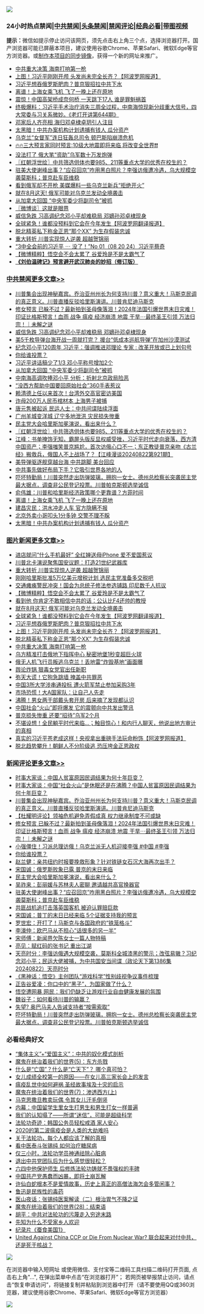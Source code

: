 ![](https://raw.githubusercontent.com/jsvpn/jsproxy/dev/64photo/fqnews-qr.jpg)

<div id="tt">
<h3>24小时热点禁闻|<a href="#%E4%B8%AD%E5%85%B1%E7%A6%81%E9%97%BB%E6%9B%B4%E5%A4%9A%E6%96%87%E7%AB%A0">中共禁闻</a>|<a href="#%E5%9B%BE%E7%89%87%E6%96%B0%E9%97%BB%E6%9B%B4%E5%A4%9A%E6%96%87%E7%AB%A0">头条禁闻</a>|<a href="#%E6%96%B0%E9%97%BB%E8%AF%84%E8%AE%BA%E6%9B%B4%E5%A4%9A%E6%96%87%E7%AB%A0">禁闻评论|<a href="#%E5%BF%85%E7%9C%8B%E7%BB%8F%E5%85%B8%E5%A5%BD%E6%96%87">经典必看</a>|<a href="https://696153.xyz/3" target="_blank">带图视频</a></h3>
<div><b>提示：</b>微信如提示停止访问该网页，须先点击右上角三个点，选择浏览器打开。国产浏览器可能已屏蔽本项目，建议使用谷歌Chrome、苹果Safari、微软Edge等官方浏览器。或<a href="%E5%88%B6%E4%BD%9Cgit%E7%A6%81%E9%97%BB%E9%95%9C%E5%83%8F.md">制作本项目的同步镜像</a>，获得一个新的网址来推广。</div>
<ul>

<li><a href="/topimagenews/20240823/2078088.md">中共重大决策 海南打响第一枪</a></li>
<li><a href="/topimagenews/20240823/2078090.md">上图！习近平刚刚开颅 头发尚未完全长齐？【阿波罗网报道】</a></li>
<li><a href="/topimagenews/20240823/2078130.md">习近平想吞俄罗斯肥肉？普京狠招拉中共下水</a></li>
<li><a href="/cbnews/20240823/2078107.md">离谱！上海女乘飞机 飞了一晚上还在原地</a></li>
<li><a href="/baitai/20240823/2078075.md">震惊！中国高架桥成奈何桥 一天跳下17人 谁是罪魁祸首</a></li>
<li><a href="/sohnews/20240823/2078289.md">终极爆料：习近平手术治疗消失三周全过程，中南海惊现新分歧重大信号，四大常委与习关系微妙。《老灯开讲第644期》</a></li>
<li><a href="/cnnews/20240823/2078297.md">邓家后人齐亮相 海归邓卓棣卓玥引人注目</a></li>
<li><a href="/cbnews/20240823/2078103.md">太黑暗！中共办案机构计划诱捕有钱人 瓜分资产</a></li>
<li><a href="/worldnews/20240823/2078092.md">乌克兰“女督军”连日狂轰总司令 顿巴斯陷崩溃危机</a></li>
<li><a href="/sohnews/20240823/2078313.md">🔥🔥三大预言家同时预言:10级大地震即将来临 将改变全世界❗❗</a></li>
<li><a href="/cnnews/20240823/2078110.md">没法打了 俄大笔“资助”乌军数十万发炮弹</a></li>
<li><a href="/cbnews/20240823/2078230.md">〖红朝浮世绘〗中共筛选供体也要985、211等重点大学的优秀在校生的？</a></li>
<li><a href="/comments/20240823/2078220.md">驻美大使谢峰出事？“应召回京”咋用黑白照片？李强访俄遭冷遇，乌大规模空袭莫斯科；普京赴车臣维稳</a></li>
<li><a href="/worldnews/20240823/2078077.md">看到俄军却不开枪 美媒爆料一些乌克兰新兵“拒绝开火”</a></li>
<li><a href="/topimagenews/20240823/2078170.md">就在8月这天! 俄军可能对乌克兰发动全境袭击</a></li>
<li><a href="/cbnews/20240823/2078349.md">从加拿大回国 “中央军委少将副司令”被抓</a></li>
<li><a href="/ssgc/20240823/2078166.md">〖微博谈〗这就是眼界</a></li>
<li><a href="/cbnews/20240823/2078361.md">威信急跌 习高调纪念邓小平却难稳局 邓嫡孙邓卓棣现身</a></li>
<li><a href="/topimagenews/20240823/2078169.md">全球紧急！谁都没预料到它会在今年发生【阿波罗网翻译报道】</a></li>
<li><a href="/topimagenews/20240823/2078089.md">脱北精英私下称金正恩“那个XX” 为生存假装忠诚</a></li>
<li><a href="/topimagenews/20240823/2078347.md">重大转折 川普实现惊人逆袭 超越贺锦丽</a></li>
<li><a href="/sohnews/20240822/2078024.md">“3中全会前的习近平 ⋯ 没了！”No 01（08 20 24）习近平蔡奇</a></li>
<li><a href="/topimagenews/20240823/2078221.md">【微博精粹】悟空会不会太累了 谷爱玲是不是太霸气了</a></li>
<li><b><a href="/comments/20200207/1272816.md" target="_blank">《刘伯温碑记》预言避开武汉肺炎的妙招（修订版）</a></b></li>
</ul>
</div>

<div class="catlist">
<h3><a href="/cbnews/" target="_blank">中共禁闻</a><span><a href="/cbnews/" target="_blank" rel="nofollow">更多文章>></a></span></h3>
<ul>
<li><a href="/comments/20240823/2078433.md" target="_blank">川普集会出现神秘嘉宾。乔治亚州州长为何支持川普？意义重大！马斯克民调的真正意义。川普直播反驳哈里斯演讲。川普肯尼迪马斯克</a></li>
<li><a href="/comments/20240823/2078373.md" target="_blank">修女预言 已躲不过？最新拍到圣母像落泪！2024年法国引爆世界末日灾难！印证比格斯预言！血雨 战争 瘟疫 经济崩溃 地震 干旱⋯最终圣王引领 万法归宗！｜未解之谜</a></li>
<li><a href="/cbnews/20240823/2078361.md" target="_blank">威信急跌 习高调纪念邓小平却难稳局 邓嫡孙邓卓棣现身</a></li>
<li><a href="/cbnews/20240823/2078360.md" target="_blank">美5千枚导弹台海开战一周就打完？ 援台“低成本巡航导弹”在加州沙漠测试</a></li>
<li><a href="/cbnews/20240823/2078359.md" target="_blank">纪念邓小平120周年 习近平：强调推进邓理论 专家 : 改革开放或已上划句号</a></li>
<li><a href="/comments/20240823/2078351.md" target="_blank">你给谁投票？</a></li>
<li><a href="/cbnews/20240823/2078350.md" target="_blank">习近平讲话稿少了1/3 邓小平称号增加2个</a></li>
<li><a href="/cbnews/20240823/2078349.md" target="_blank">从加拿大回国 “中央军委少将副司令”被抓</a></li>
<li><a href="/cbnews/20240823/2078348.md" target="_blank">中南海高调吹捧邓小平 分析：折射北京政局险恶</a></li>
<li><a href="/cbnews/20240823/2078279.md" target="_blank">“没西方帮助中国要回原始社会”360手表惹议</a></li>
<li><a href="/cbnews/20240823/2078256.md" target="_blank">赖清德上任以来首次！台湾外交高官密访美国</a></li>
<li><a href="/cbnews/20240823/2078255.md" target="_blank">诈母200万人民币棺材本 上海男子被捕</a></li>
<li><a href="/cbnews/20240823/2078245.md" target="_blank">唐元隽被起诉 民运人士：中共间谍陆续浮面</a></li>
<li><a href="/cbnews/20240823/2078244.md" target="_blank">广州羊城变洋城 辽宁多地泄洪 灾民损失惨重</a></li>
<li><a href="/comments/20240823/2078239.md" target="_blank">民主党大会哈里斯加冕演说，看出来什么？</a></li>
<li><a href="/cbnews/20240823/2078230.md" target="_blank">〖红朝浮世绘〗中共筛选供体也要985、211等重点大学的优秀在校生的？</a></li>
<li><a href="/cbnews/20240823/2078219.md" target="_blank">江峰：书单掩饰无知，霸屏头版反显权威受挫，习近平时代走向衰落，西方清中国资产；李强嗤笑普京尴尬，首次访俄心口不一；东正教徒普京亲吻《古兰经》搬救兵，俄国人不上战场了？【江峰漫谈20240822第921期】</a></li>
<li><a href="/cbnews/20240823/2078171.md" target="_blank">美导弹驱逐舰穿越台海 中共跳脚 美台回应</a></li>
<li><a href="/cbnews/20240823/2078142.md" target="_blank">中共事先做好布局下手？它吸引世界各地的人</a></li>
<li><a href="/comments/20240823/2078138.md" target="_blank">吓坏特勤局！川普突然走出防弹玻璃，拥抱一女士。德州总检察长突袭民主党最大据点，调查非公民登记投票。川普帕克斯顿选举诚信</a></li>
<li><a href="/comments/20240823/2078136.md" target="_blank">俞伟雄：川普和哈里斯经济政策哪个更靠谱？方菲时间</a></li>
<li><a href="/cbnews/20240823/2078107.md" target="_blank">离谱！上海女乘飞机 飞了一晚上还在原地</a></li>
<li><a href="/cbnews/20240823/2078106.md" target="_blank">建昌灾民：洪水冲走人车 官方隐瞒不报</a></li>
<li><a href="/cbnews/20240823/2078104.md" target="_blank">北京外卖小哥叩头1分多钟 交警不理不睬</a></li>
<li><a href="/cbnews/20240823/2078103.md" target="_blank">太黑暗！中共办案机构计划诱捕有钱人 瓜分资产</a></li>

</ul>
</div>
<div class="catlist">
<h3><a href="/topimagenews/" target="_blank">图片新闻</a><span><a href="/topimagenews/" target="_blank" rel="nofollow">更多文章>></a></span></h3>
<ul>
<li><a href="/topimagenews/20240823/2078427.md" target="_blank">进店就问“什么手机最好” 全红婵送母iPhone 爱不爱国惹议</a></li>
<li><a href="/topimagenews/20240823/2078381.md" target="_blank">川普北卡演说聚焦国安议题：打造21世纪武器库</a></li>
<li><a href="/topimagenews/20240823/2078347.md" target="_blank">重大转折 川普实现惊人逆袭 超越贺锦丽</a></li>
<li><a href="/topimagenews/20240823/2078233.md" target="_blank">刚刚哈里斯批准5万亿美元增税计划 选民主党准备多交税吧</a></li>
<li><a href="/topimagenews/20240823/2078222.md" target="_blank">交通瘫痪警民冲突！国会为总统子修法参选铺路 印尼数千人抗议</a></li>
<li><a href="/topimagenews/20240823/2078221.md" target="_blank">【微博精粹】悟空会不会太累了 谷爱玲是不是太霸气了</a></li>
<li><a href="/topimagenews/20240823/2078193.md" target="_blank">看到他 你肯定不敢相信中共的话：公认比F4还帅的教授</a></li>
<li><a href="/topimagenews/20240823/2078170.md" target="_blank">就在8月这天! 俄军可能对乌克兰发动全境袭击</a></li>
<li><a href="/topimagenews/20240823/2078169.md" target="_blank">全球紧急！谁都没预料到它会在今年发生【阿波罗网翻译报道】</a></li>
<li><a href="/topimagenews/20240823/2078130.md" target="_blank">习近平想吞俄罗斯肥肉？普京狠招拉中共下水</a></li>
<li><a href="/topimagenews/20240823/2078090.md" target="_blank">上图！习近平刚刚开颅 头发尚未完全长齐？【阿波罗网报道】</a></li>
<li><a href="/topimagenews/20240823/2078089.md" target="_blank">脱北精英私下称金正恩“那个XX” 为生存假装忠诚</a></li>
<li><a href="/topimagenews/20240823/2078088.md" target="_blank">中共重大决策 海南打响第一枪</a></li>
<li><a href="/topimagenews/20240822/2077984.md" target="_blank">乌方精准打击俄地下指挥中心 秘密地堡1秒变超巨火球</a></li>
<li><a href="/topimagenews/20240822/2077983.md" target="_blank">俄无人机飞行员叛逃乌克兰！丢地雷“炸毁基地”画面曝</a></li>
<li><a href="/topimagenews/20240822/2077717.md" target="_blank">舆论炸锅 狠毒女党官出任新职</a></li>
<li><a href="/topimagenews/20240822/2077716.md" target="_blank">弥天大谎！它狗急跳墙 掩盖中共罪恶</a></li>
<li><a href="/topimagenews/20240822/2077698.md" target="_blank">中国3所大学涉串通投标 遭火箭军禁止参加采购3年</a></li>
<li><a href="/topimagenews/20240822/2077697.md" target="_blank">市场恐慌！大A国家队：让自己人先走</a></li>
<li><a href="/topimagenews/20240822/2077696.md" target="_blank">沸腾！男女两干部戴头套开房 后来摘了发现都认识</a></li>
<li><a href="/topimagenews/20240822/2077661.md" target="_blank">中国社会“火山”即将爆发 它的震颤向中共发出警讯</a></li>
<li><a href="/topimagenews/20240822/2077660.md" target="_blank">普京损失惨重 还要“招待”乌军2个月</a></li>
<li><a href="/topimagenews/20240822/2077645.md" target="_blank">不堪设想！全民躺平时代来临…；触目惊心！和内行人聊天，他说出地方审计的真相</a></li>
<li><a href="/topimagenews/20240822/2077638.md" target="_blank">真实的习近平苍老成这样！央视拿出重磅手法玩命粉饰【阿波罗网报道】</a></li>
<li><a href="/topimagenews/20240821/2077543.md" target="_blank">脱北趋势攀升！朝鲜人不分阶级逃 恐压垮金正恩政权</a></li>

</ul>
</div>
<div class="catlist">
<h3><a href="/comments/" target="_blank">新闻评论</a><span><a href="/comments/" target="_blank" rel="nofollow">更多文章>></a></span></h3>
<ul>
<li><a href="/comments/20240823/2078439.md" target="_blank">时事大家谈：中国人贫富原因民调结果为何十年巨变？</a></li>
<li><a href="/comments/20240823/2078438.md" target="_blank">时事大家谈：中国“社会火山”是休眠还是在沸腾？中国人贫富原因民调结果为何十年巨变？</a></li>
<li><a href="/comments/20240823/2078433.md" target="_blank">川普集会出现神秘嘉宾。乔治亚州州长为何支持川普？意义重大！马斯克民调的真正意义。川普直播反驳哈里斯演讲。川普肯尼迪马斯克</a></li>
<li><a href="/comments/20240823/2078399.md" target="_blank">【杜耀明评论】领袖危机避免弄假成真 权力继承制度不可或缺</a></li>
<li><a href="/comments/20240823/2078373.md" target="_blank">修女预言 已躲不过？最新拍到圣母像落泪！2024年法国引爆世界末日灾难！印证比格斯预言！血雨 战争 瘟疫 经济崩溃 地震 干旱⋯最终圣王引领 万法归宗！｜未解之谜</a></li>
<li><a href="/comments/20240823/2078355.md" target="_blank">小强僵住！习派总理访俄！乌克兰派无人机迎接李强 #中国 #李强</a></li>
<li><a href="/comments/20240823/2078351.md" target="_blank">你给谁投票？</a></li>
<li><a href="/comments/20240823/2078271.md" target="_blank">赵兰健：亲共纽约时报要挽救形象？针对铁链女石沉大海再次出手？</a></li>
<li><a href="/comments/20240823/2078260.md" target="_blank">宋国诚：俄罗斯败象已露 普京的末日来临</a></li>
<li><a href="/comments/20240823/2078239.md" target="_blank">民主党大会哈里斯加冕演说，看出来什么？</a></li>
<li><a href="/comments/20240823/2078235.md" target="_blank">吴祚来：彭丽媛与苏林夫人密聊 邀请越共高官换器官</a></li>
<li><a href="/comments/20240823/2078220.md" target="_blank">驻美大使谢峰出事？“应召回京”咋用黑白照片？李强访俄遭冷遇，乌大规模空袭莫斯科；普京赴车臣维稳</a></li>
<li><a href="/comments/20240823/2078179.md" target="_blank">共匪战机追打击落英国客机 被迫认罪赔巨款</a></li>
<li><a href="/comments/20240823/2078178.md" target="_blank">宋国诚：普丁的末日已经来临 5个证据支持我的预言</a></li>
<li><a href="/comments/20240823/2078177.md" target="_blank">罗世宏：开打了！马斯克与各国政府的“铁笼格斗”</a></li>
<li><a href="/comments/20240823/2078176.md" target="_blank">李濠仲：欧巴马从不担心“话很多的另一半”</a></li>
<li><a href="/comments/20240823/2078175.md" target="_blank">宋师傅：新闻界欠陈女士一篇人物特稿</a></li>
<li><a href="/comments/20240823/2078174.md" target="_blank">亮见：赋红码的张书记 重出江湖</a></li>
<li><a href="/comments/20240823/2078168.md" target="_blank">天亮时分：李强访俄遇大规模空袭，莫斯科全城漆黑的警示；改弦易辙？习纪念邓小平；民运大佬被捕，为中共国安当间谍（政论天下第1386集 20240822）天亮时分</a></li>
<li><a href="/comments/20240823/2078147.md" target="_blank">《黑神话：悟空》主创团队“游戏科学”性别歧视争议事件梳理</a></li>
<li><a href="/comments/20240823/2078146.md" target="_blank">正告谷爱凌：你口中的“黑子”，为国家做了什么？</a></li>
<li><a href="/comments/20240823/2078145.md" target="_blank">悟空遭网暴 网民：我们仍缺乏让游戏行业自由健康发展的氛围</a></li>
<li><a href="/comments/20240823/2078144.md" target="_blank">魏谷子：如何看待川普的输赢？</a></li>
<li><a href="/comments/20240823/2078143.md" target="_blank">失望? 奥巴马夫人告诫支持者“按需索取”</a></li>
<li><a href="/comments/20240823/2078138.md" target="_blank">吓坏特勤局！川普突然走出防弹玻璃，拥抱一女士。德州总检察长突袭民主党最大据点，调查非公民登记投票。川普帕克斯顿选举诚信</a></li>

</ul>
</div>

<div class="catlist">
<h3>必看经典好文</h3>
<ul>
<li><a href="/comments/20201007/1409565.md" target="_blank">“集体主义”+“爱国主义”：中共的奴化模式剖析</a></li>
<li><a href="/topimagenews/20180524/946967.md" target="_blank">魔鬼在统治着我们的世界(5)：东方杀戮</a></li>
<li><a href="/comments/20150430/391326.md" target="_blank">什么是“亡国”？什么是“亡天下”？ 哪个真可怕？</a></li>
<li><a href="/comments/20210801/1597741.md" target="_blank">女儿成绩全校第一的原因——在女儿高三家长会上的发言</a></li>
<li><a href="/comments/20200618/1346823.md" target="_blank">瘟疫乱世中如何避祸 圣经故事埃及十灾的启示</a></li>
<li><a href="/topimagenews/20180527/948369.md" target="_blank">魔鬼在统治着我们的世界(7)：渗透西方(上)</a></li>
<li><a href="/lifebaike/20180921/1001202.md" target="_blank">马克思撒旦教卖玩偶 令其女儿汗毛倒竖</a></li>
<li><a href="/comments/20240126/1992876.md" target="_blank">内幕：中国留学生里女生打男生和男生打女一样普遍</a></li>
<li><a href="/sohnews/20161029/607205.md" target="_blank">我们的认知塌了——所谓“迷信”，可能是超级科学</a></li>
<li><a href="/comments/20220710/1756469.md" target="_blank">法轮功奇迹：韩国公务员轻松戒酒 家人安心</a></li>
<li><a href="/comments/20200712/1359432.md" target="_blank">2020的第二波瘟疫会是人类的大劫难吗</a></li>
<li><a href="/topimagenews/20161125/619230.md" target="_blank">关于法轮功，每个人都应该了解的真相</a></li>
<li><a href="/comments/20230423/1875655.md" target="_blank">看中医泰斗张锡纯 如何治疗糖尿病</a></li>
<li><a href="/health/20170626/780270.md" target="_blank">仅三小时，法轮功学员神通祛除心脏病</a></li>
<li><a href="/comments/20220806/1768236.md" target="_blank">退出中共党团队后为什么感觉很轻松？</a></li>
<li><a href="/comments/20200926/1403542.md" target="_blank">六四中他保护师生 后修炼法轮功铸就不畏强权的丰碑</a></li>
<li><a href="/comments/20220831/1778527.md" target="_blank">中国共产党愚蠢而凶暴，即将土崩瓦解</a></li>
<li><a href="/cnnews/20180504/937198.md" target="_blank">许仙白蛇根本不是爱情故事，历史上真正的高僧法海怎会多管闲事？</a></li>
<li><a href="/lishi/20130311/666695.md" target="_blank">鲁迅是民族性的毒药</a></li>
<li><a href="/comments/20231220/1976683.md" target="_blank">医山夜话：张锡纯医案解读（二）根治胃气不降之证</a></li>
<li><a href="/comments/20181228/1054609.md" target="_blank">魔鬼在统治着我们的世界(28)：结束语</a></li>
<li><a href="/cbnews/20200720/1363328.md" target="_blank">胡平：中共对法轮功的污蔑走入穷途末路</a></li>
<li><a href="/comments/20200620/1346848.md" target="_blank">先知为什么不受家乡人欢迎</a></li>
<li><a href="/taiwannews/20210119/1470524.md" target="_blank">纪录片《蚕食美国1》</a></li>
<li><a href="/comments/20200820/1451960.md" target="_blank">United Against China CCP or Die From Nuclear War? 联合起来对付中共，还是死于核战？</a></li>

</ul>
</div>

![](https://raw.githubusercontent.com/jsvpn/jsproxy/dev/64photo/fqnews-qr.jpg)

在浏览器中输入短网址 或使用微信、支付宝等二维码工具扫描二维码打开页面, 点击右上角"...", 在弹出菜单中点击“在浏览器打开”； 若网页被举报禁止访问，请点击“恢复申请访问”，将链接复制并粘贴到浏览器中打开（请不要使用QQ或360浏览器，建议使用谷歌Chrome、苹果Safari、微软Edge等官方浏览器）

![](https://raw.githubusercontent.com/jsvpn/jsproxy/dev/64photo/wx.jpg)